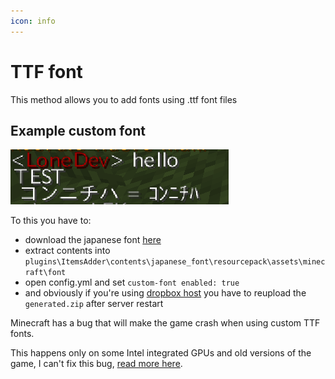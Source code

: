 ```yaml
---
icon: info
---
```


# TTF font

This method allows you to add fonts using .ttf font files

## Example custom font

![](<assets/images/immagine (96).png>)

To this you have to:

* download the japanese font [here](http://matteodev.it/spigot/itemsadder/res/v2/font.zip)
* extract contents into `plugins\ItemsAdder\contents\japanese_font\resourcepack\assets\minecraft\font`
* open config.yml and set `custom-font enabled: true`
* and obviously if you're using [dropbox host](../../resourcepack-hosting/resourcepack-on-dropbox.md) you have to reupload the `generated.zip` after server restart


<Warning>
Minecraft has a bug that will make the game crash when using custom TTF fonts.

This happens only on some Intel integrated GPUs and old versions of the game, I can't fix this bug, [read more here](https://bugs.mojang.com/browse/MC-180529?jql=text%20~%20%22ttf%20crash%22).
</Warning>